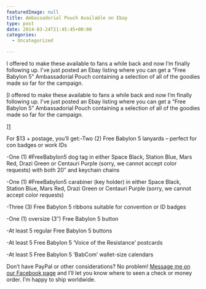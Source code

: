 ```yaml
---
featuredImage: null
title: Ambassadorial Pouch Available on Ebay
type: post
date: 2014-03-24T21:45:45+00:00
categories:
  - Uncategorized

---
```

I offered to make these available to fans a while back and now I&#8217;m finally following up. I&#8217;ve just posted an Ebay listing where you can get a &#8220;Free Babylon 5&#8221; Ambassadorial Pouch containing a selection of all of the goodies made so far for the campaign.

[I offered to make these available to fans a while back and now I&#8217;m finally following up. I&#8217;ve just posted an Ebay listing where you can get a &#8220;Free Babylon 5&#8221; Ambassadorial Pouch containing a selection of all of the goodies made so far for the campaign.

][1]

For $13 + postage, you&#8217;ll get:-Two (2) Free Babylon 5 lanyards &#8211; perfect for con badges or work IDs

-One (1) #FreeBabylon5 dog tag in either Space Black, Station Blue, Mars Red, Drazi Green or Centauri Purple (sorry, we cannot accept color requests) with both 20&#8243; and keychain chains

-One (1) #FreeBabylon5 carabiner (key holder) in either Space Black, Station Blue, Mars Red, Drazi Green or Centauri Purple (sorry, we cannot accept color requests)

-Three (3) Free Babylon 5 ribbons suitable for convention or ID badges

-One (1) oversize (3&#8243;) Free Babylon 5 button

-At least 5 regular Free Babylon 5 buttons

-At least 5 Free Babylon 5 &#8216;Voice of the Resistance&#8217; postcards

-At least 5 Free Babylon 5 &#8216;BabCom&#8217; wallet-size calendars

Don&#8217;t have PayPal or other considerations? No problem! [Message me on our Facebook page][2] and I&#8217;ll let you know where to seen a check or money order. I&#8217;m happy to ship worldwide.

 [1]: http://www.ebay.com/itm/Free-Babylon-5-Campaign-Ambassadorial-Pouch-FreeBabylon5-/111307218046?pt=LH_DefaultDomain_0&hash=item19ea6d5c7e
 [2]: https://www.facebook.com/FreeBabylon5
